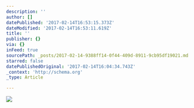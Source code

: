 ```yaml
---
description: ''
author: []
datePublished: '2017-02-14T16:53:15.373Z'
dateModified: '2017-02-14T16:53:11.619Z'
title: ''
publisher: {}
via: {}
inFeed: true
sourcePath: _posts/2017-02-14-9388ff14-0f44-409d-8911-9cb95df19021.md
starred: false
datePublishedOriginal: '2017-02-14T16:04:34.743Z'
_context: 'http://schema.org'
_type: Article

---
```

![](https://the-grid-user-content.s3-us-west-2.amazonaws.com/77755999-7a12-4acf-ba54-1b9c44b9867a.jpg)
